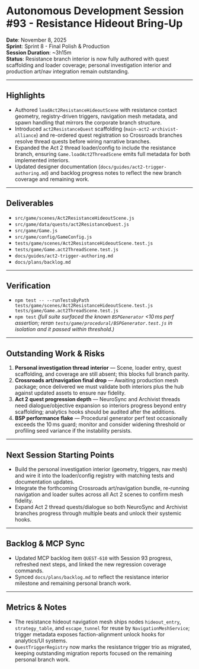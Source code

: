 # Autonomous Development Session #93 - Resistance Hideout Bring-Up  
**Date**: November 8, 2025  
**Sprint**: Sprint 8 - Final Polish & Production  
**Session Duration**: ~3h15m  
**Status**: Resistance branch interior is now fully authored with quest scaffolding and loader coverage; personal investigation interior and production art/nav integration remain outstanding.

---

## Highlights
- Authored `loadAct2ResistanceHideoutScene` with resistance contact geometry, registry-driven triggers, navigation mesh metadata, and spawn handling that mirrors the corporate branch structure.
- Introduced `act2ResistanceQuest` scaffolding (`main-act2-archivist-alliance`) and re-ordered quest registration so Crossroads branches resolve thread quests before wiring narrative branches.
- Expanded the Act 2 thread loader/config to include the resistance branch, ensuring `Game.loadAct2ThreadScene` emits full metadata for both implemented interiors.
- Updated designer documentation (`docs/guides/act2-trigger-authoring.md`) and backlog progress notes to reflect the new branch coverage and remaining work.

---

## Deliverables
- `src/game/scenes/Act2ResistanceHideoutScene.js`
- `src/game/data/quests/act2ResistanceQuest.js`
- `src/game/Game.js`
- `src/game/config/GameConfig.js`
- `tests/game/scenes/Act2ResistanceHideoutScene.test.js`
- `tests/game/Game.act2ThreadScene.test.js`
- `docs/guides/act2-trigger-authoring.md`
- `docs/plans/backlog.md`

---

## Verification
- `npm test -- --runTestsByPath tests/game/scenes/Act2ResistanceHideoutScene.test.js tests/game/Game.act2ThreadScene.test.js`
- `npm test` *(full suite surfaced the known `BSPGenerator` <10 ms perf assertion; reran `tests/game/procedural/BSPGenerator.test.js` in isolation and it passed within threshold.)*

---

## Outstanding Work & Risks
1. **Personal investigation thread interior** — Scene, loader entry, quest scaffolding, and coverage are still absent; this blocks full branch parity.
2. **Crossroads art/navigation final drop** — Awaiting production mesh package; once delivered we must validate both interiors plus the hub against updated assets to ensure nav fidelity.
3. **Act 2 quest progression depth** — NeuroSync and Archivist threads need dialogue/objective expansion so interiors progress beyond entry scaffolding; analytics hooks should be audited after the additions.
4. **BSP performance flake** — Procedural generator perf test occasionally exceeds the 10 ms guard; monitor and consider widening threshold or profiling seed variance if the instability persists.

---

## Next Session Starting Points
- Build the personal investigation interior (geometry, triggers, nav mesh) and wire it into the loader/config registry with matching tests and documentation updates.
- Integrate the forthcoming Crossroads art/navigation bundle, re-running navigation and loader suites across all Act 2 scenes to confirm mesh fidelity.
- Expand Act 2 thread quests/dialogue so both NeuroSync and Archivist branches progress through multiple beats and unlock their systemic hooks.

---

## Backlog & MCP Sync
- Updated MCP backlog item `QUEST-610` with Session 93 progress, refreshed next steps, and linked the new regression coverage commands.
- Synced `docs/plans/backlog.md` to reflect the resistance interior milestone and remaining personal branch work.

---

## Metrics & Notes
- The resistance hideout navigation mesh ships nodes `hideout_entry`, `strategy_table`, and `escape_tunnel` for reuse by `NavigationMeshService`; trigger metadata exposes faction-alignment unlock hooks for analytics/UI systems.
- `QuestTriggerRegistry` now marks the resistance trigger trio as migrated, keeping outstanding migration reports focused on the remaining personal branch work.
